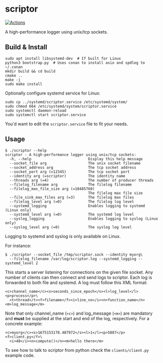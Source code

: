 # scriptor

[![Actions](https://github.com/bloomen/scriptor/actions/workflows/scriptor-tests.yml/badge.svg?branch=main)](https://github.com/bloomen/scriptor/actions/workflows/scriptor-tests.yml?query=branch%3Amain)

A high-performance logger using unix/tcp sockets.

## Build & Install

```
sudo apt install libsystemd-dev  # If built for Linux
python3 bootstrap.py  # Uses conan to install asio and spdlog to ~/.conan
mkdir build && cd build
cmake ..
make -j
sudo make install
```
Optionally configure systemd service for Linux:
```
sudo cp ../systemd/scriptor.service /etc/systemd/system/
sudo chmod 664 /etc/systemd/system/scriptor.service
sudo systemctl daemon-reload
sudo systemctl start scriptor.service
```
You'd want to edit the `scriptor.service` file to fit your needs.

## Usage

```
$ ./scriptor --help
scriptor - A high-performance logger using unix/tcp sockets:
  -h, --help                          Display this help message
  --socket_file arg                   The unix socket filename
  --socket_address arg                The tcp socket address
  --socket_port arg (=12345)          The tcp socket port
  --identity arg (=scriptor)          The identity name
  --threads arg (=4)                  The number of producer threads
  --filelog_filename arg              The filelog filename
  --filelog_max_file_size arg (=10485760)
                                      The filelog max file size
  --file_sink_max_files arg (=3)      The filelog max files
  --filelog_level arg (=0)            The filelog log level
  --systemd_logging                   Enables logging to systemd (Linux only)
  --systemd_level arg (=0)            The systemd log level
  --syslog_logging                    Enables logging to syslog (Linux only)
  --syslog_level arg (=0)             The syslog log level
```
Logging to systemd and syslog is only available on Linux.

For instance:
```
$ ./scriptor --socket_file /tmp/scriptor.sock --identity myorg\
  --filelog_filename /var/log/scriptor.log --systemd_logging --systemd_level 2
```
This starts a server listening for connections on the given file socket.
Any number of clients can then connect and send logs to scriptor. Each log
is forwarded to both file and systemd. A log must follow this XML format:
```
<c>channel_name</c><s>seconds_since_epoch</s><l>log_level</l><p>process</p>\
  <t>thread</t><f>filename</f><i>line_no</i><n>function_name</n><m>log_message</m>
```
Note that only channel_name (`<c>`) and log_message (`<m>`) are mandatory and **must**
be supplied at the start and end of the log, respectively. For a concrete example:
```
<c>myorg</c><s>1675153178.487972</s><l>1</l><p>5887</p><f>client.py</f>\
  <i>48</i><n>compute()</n><m>hello there</m>
```
To see how to talk to scriptor from python check the `clients/client.py` example code.
